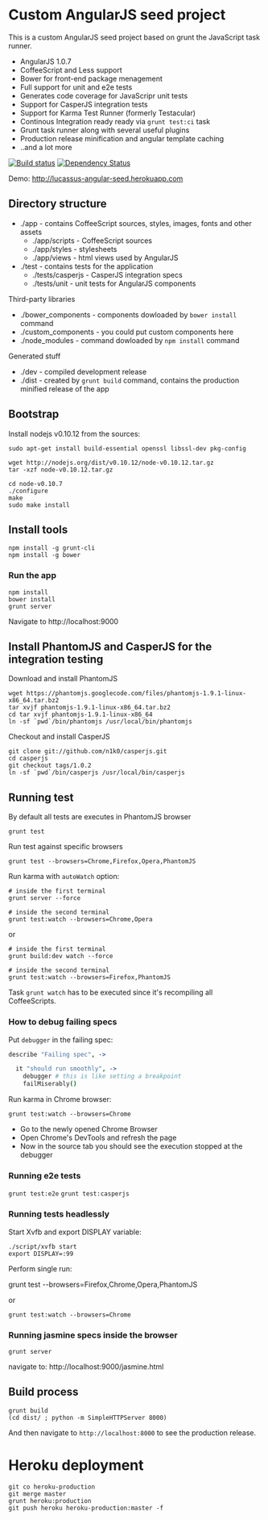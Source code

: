 # Custom AngularJS seed project

This is a custom AngularJS seed project based on grunt the JavaScript task runner.

* AngularJS 1.0.7
* CoffeeScript and Less support
* Bower for front-end package menagement
* Full support for unit and e2e tests
* Generates code coverage for JavaScripr unit tests
* Support for CasperJS integration tests
* Support for Karma Test Runner (formerly Testacular)
* Continous Integration ready ready via `grunt test:ci` task
* Grunt task runner along with several useful plugins
* Production release minification and angular template caching
* ..and a lot more

[![Build status](https://secure.travis-ci.org/lucassus/angular-seed.png)](http://travis-ci.org/lucassus/angular-seed)
[![Dependency Status](https://gemnasium.com/lucassus/angular-seed.png)](https://gemnasium.com/lucassus/angular-seed)

Demo: http://lucassus-angular-seed.herokuapp.com

## Directory structure

* ./app - contains CoffeeScript sources, styles, images, fonts and other assets
  * ./app/scripts - CoffeeScript sources
  * ./app/styles - stylesheets
  * ./app/views - html views used by AngularJS
* ./test - contains tests for the application
  * ./tests/casperjs - CasperJS integration specs
  * ./tests/unit - unit tests for AngularJS components

Third-party libraries

* ./bower_components - components dowloaded by `bower install` command
* ./custom_components - you could put custom components here
* ./node_modules - command dowloaded by `npm install` command

Generated stuff

* ./dev - compiled development release
* ./dist - created by `grunt build` command, contains the production minified release of the app

## Bootstrap

Install nodejs v0.10.12 from the sources:

```
sudo apt-get install build-essential openssl libssl-dev pkg-config

wget http://nodejs.org/dist/v0.10.12/node-v0.10.12.tar.gz
tar -xzf node-v0.10.12.tar.gz

cd node-v0.10.7
./configure
make
sudo make install
```

## Install tools

```
npm install -g grunt-cli
npm install -g bower
```

### Run the app

```
npm install
bower install
grunt server
```

Navigate to http://localhost:9000

## Install PhantomJS and CasperJS for the integration testing

Download and install PhantomJS

```
wget https://phantomjs.googlecode.com/files/phantomjs-1.9.1-linux-x86_64.tar.bz2
tar xvjf phantomjs-1.9.1-linux-x86_64.tar.bz2
cd tar xvjf phantomjs-1.9.1-linux-x86_64
ln -sf `pwd`/bin/phantomjs /usr/local/bin/phantomjs
```

Checkout and install CasperJS

```
git clone git://github.com/n1k0/casperjs.git
cd casperjs
git checkout tags/1.0.2
ln -sf `pwd`/bin/casperjs /usr/local/bin/casperjs
```

## Running test

By default all tests are executes in PhantomJS browser

`grunt test`

Run test against specific browsers

`grunt test --browsers=Chrome,Firefox,Opera,PhantomJS`

Run karma with `autoWatch` option:

```
# inside the first terminal
grunt server --force

# inside the second terminal
grunt test:watch --browsers=Chrome,Opera
```

or

```
# inside the first terminal
grunt build:dev watch --force

# inside the second terminal
grunt test:watch --browsers=Firefox,PhantomJS
```

Task `grunt watch` has to be executed since it's recompiling all CoffeeScripts.

### How to debug failing specs

Put `debugger` in the failing spec:

```coffee
describe "Failing spec", ->

  it "should run smoothly", ->
    debugger # this is like setting a breakpoint
    failMiserably()
```

Run karma in Chrome browser:

`grunt test:watch --browsers=Chrome`

* Go to the newly opened Chrome Browser
* Open Chrome's DevTools and refresh the page
* Now in the source tab you should see the execution stopped at the debugger

### Running e2e tests

`grunt test:e2e`
`grunt test:casperjs`

### Running tests headlessly

Start Xvfb and export DISPLAY variable:

```
./script/xvfb start
export DISPLAY=:99
```

Perform single run:

grunt test --browsers=Firefox,Chrome,Opera,PhantomJS

or

`grunt test:watch --browsers=Chrome`

### Running jasmine specs inside the browser

`grunt server`

navigate to: http://localhost:9000/jasmine.html

## Build process

```
grunt build
(cd dist/ ; python -m SimpleHTTPServer 8000)
```

And then navigate to `http://localhost:8000` to see the production release.

# Heroku deployment

```
git co heroku-production
git merge master
grunt heroku:production
git push heroku heroku-production:master -f
```
